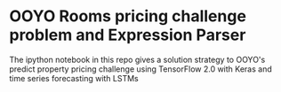 # OOYO Rooms pricing challenge problem and Expression Parser

The ipython notebook in this repo gives a solution strategy to OOYO's predict property pricing challenge using TensorFlow 2.0 with Keras and time series forecasting with LSTMs
